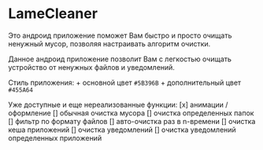 # LameCleaner


Это андроид приложение поможет Вам быстро и просто очищать ненужный мусор, позволяя настраивать алгоритм очистки.


Данное андроид приложение позволит Вам с легкостью очищать устройство от ненужных файлов и уведомлений.

Стиль приложения:
	+ основной цвет `#5B396B`
	+ дополнительный цвет `#455A64`

Уже доступные и еще нереализованные функции:
	[x] анимации / оформление
	[] обычная очистка мусора
	[] очистка определенных папок
	[] фильтр по формату файлов
	[] авто-очистка раз в n-времени
	[] очистка кеша приложений
	[] очистка уведомлений
	[] очистка уведомлений определенных приложений

